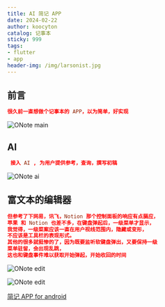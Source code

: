 ```yaml
---
title: AI 简记 APP
date: 2024-02-22
author: koocyton
catalog: 记事本
sticky: 999
tags:
- flutter
- app
header-img: /img/larsonist.jpg
---
```


## 前言

```conf
很久前一直想做个记事本的 APP，以为简单，好实现
```

![ONote main](onote-main.jpg)

## AI

```conf
 接入 AI , 为用户提供参考，查询，撰写初稿
```

![ONote ai](onote-ai.jpg)

## 富文本的编辑器

```conf
但参考了下网易，讯飞，Notion 那个控制面板的响应有点膈应，
苹果 和 Notion 也差不多，在键盘弹起后，一级菜单才显示，
我觉得，一级菜案应该一直在用户视线范围内，隐藏或变形，
不应该是工具栏的表现形式。
其他的很多就挺惨的了，因为既要监听软键盘弹出，又要保持一级
菜单驻留，会出现乱跳，
这也和键盘事件难以获取开始弹起，开始收回的时间
```

![ONote edit](onote-edit1.jpg)

![ONote edit](onote-edit2.jpg)

[简记 APP for android](https://github.com/koocyton/koocyton.github.io/releases/download/v1.0/onote-cn-test-1.0.apk)
